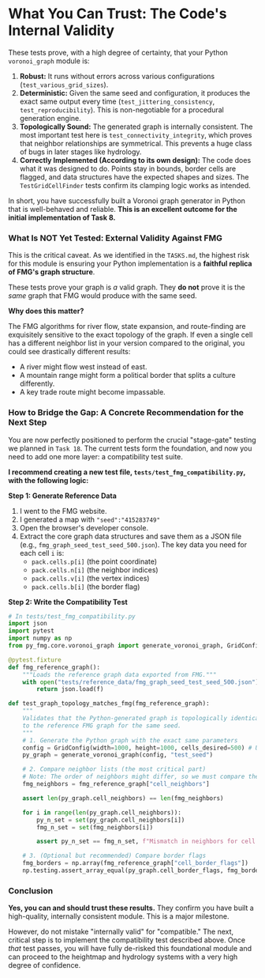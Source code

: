 # What You Can Trust: The Code's **Internal Validity**

These tests prove, with a high degree of certainty, that your Python `voronoi_graph` module is:

1.  **Robust:** It runs without errors across various configurations (`test_various_grid_sizes`).
2.  **Deterministic:** Given the same seed and configuration, it produces the exact same output every time (`test_jittering_consistency`, `test_reproducibility`). This is non-negotiable for a procedural generation engine.
3.  **Topologically Sound:** The generated graph is internally consistent. The most important test here is `test_connectivity_integrity`, which proves that neighbor relationships are symmetrical. This prevents a huge class of bugs in later stages like hydrology.
4.  **Correctly Implemented (According to its own design):** The code does what it was designed to do. Points stay in bounds, border cells are flagged, and data structures have the expected shapes and sizes. The `TestGridCellFinder` tests confirm its clamping logic works as intended.

In short, you have successfully built a Voronoi graph generator in Python that is well-behaved and reliable. **This is an excellent outcome for the initial implementation of Task 8.**

### What Is NOT Yet Tested: **External Validity** Against FMG

This is the critical caveat. As we identified in the `TASKS.md`, the highest risk for this module is ensuring your Python implementation is a **faithful replica of FMG's graph structure**.

These tests prove your graph is *a* valid graph. They **do not** prove it is the *same* graph that FMG would produce with the same seed.

**Why does this matter?**

The FMG algorithms for river flow, state expansion, and route-finding are exquisitely sensitive to the exact topology of the graph. If even a single cell has a different neighbor list in your version compared to the original, you could see drastically different results:
*   A river might flow west instead of east.
*   A mountain range might form a political border that splits a culture differently.
*   A key trade route might become impassable.

### How to Bridge the Gap: A Concrete Recommendation for the Next Step

You are now perfectly positioned to perform the crucial "stage-gate" testing we planned in `Task 18`. The current tests form the foundation, and now you need to add one more layer: a compatibility test suite.

**I recommend creating a new test file, `tests/test_fmg_compatibility.py`, with the following logic:**

**Step 1: Generate Reference Data**
1.  I went to the FMG website.
2.  I generated a map with `"seed":"415283749"`
3.  Open the browser's developer console.
4.  Extract the core graph data structures and save them as a JSON file (e.g., `fmg_graph_seed_test_seed_500.json`). The key data you need for each cell `i` is:
    *   `pack.cells.p[i]` (the point coordinate)
    *   `pack.cells.n[i]` (the neighbor indices)
    *   `pack.cells.v[i]` (the vertex indices)
    *   `pack.cells.b[i]` (the border flag)

**Step 2: Write the Compatibility Test**

```python
# In tests/test_fmg_compatibility.py
import json
import pytest
import numpy as np
from py_fmg.core.voronoi_graph import generate_voronoi_graph, GridConfig

@pytest.fixture
def fmg_reference_graph():
    """Loads the reference graph data exported from FMG."""
    with open("tests/reference_data/fmg_graph_seed_test_seed_500.json") as f:
        return json.load(f)

def test_graph_topology_matches_fmg(fmg_reference_graph):
    """
    Validates that the Python-generated graph is topologically identical
    to the reference FMG graph for the same seed.
    """
    # 1. Generate the Python graph with the exact same parameters
    config = GridConfig(width=1000, height=1000, cells_desired=500) # Use same as FMG
    py_graph = generate_voronoi_graph(config, "test_seed")

    # 2. Compare neighbor lists (the most critical part)
    # Note: The order of neighbors might differ, so we must compare them as sets.
    fmg_neighbors = fmg_reference_graph["cell_neighbors"]

    assert len(py_graph.cell_neighbors) == len(fmg_neighbors)

    for i in range(len(py_graph.cell_neighbors)):
        py_n_set = set(py_graph.cell_neighbors[i])
        fmg_n_set = set(fmg_neighbors[i])

        assert py_n_set == fmg_n_set, f"Mismatch in neighbors for cell {i}"

    # 3. (Optional but recommended) Compare border flags
    fmg_borders = np.array(fmg_reference_graph["cell_border_flags"])
    np.testing.assert_array_equal(py_graph.cell_border_flags, fmg_borders)
```

### Conclusion

**Yes, you can and should trust these results.** They confirm you have built a high-quality, internally consistent module. This is a major milestone.

However, do not mistake "internally valid" for "compatible." The next, critical step is to implement the compatibility test described above. Once *that* test passes, you will have fully de-risked this foundational module and can proceed to the heightmap and hydrology systems with a very high degree of confidence.
